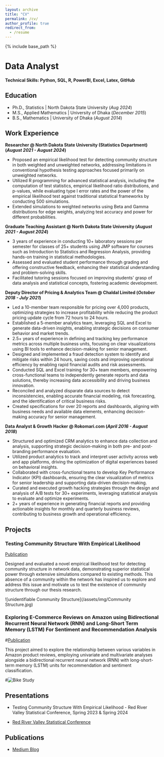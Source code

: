 ```yaml
---
layout: archive
title: "CV"
permalink: /cv/
author_profile: true
redirect_from:
  - /resume
---
```


{% include base_path %}

# Data Analyst

#### Technical Skills: Python, SQL, R, PowerBI, Excel, Latex, GitHub

## Education
- Ph.D., Statistics         | North Dakota State University (_Aug 2024_)								       		
- M.S., Applied Mathematics	| University of Dhaka (_December 2015_)	 			        		
- B.S., Mathematics         | University of Dhaka (_August 2014_)
  
## Work Experience
**Researcher @ North Dakota State University (Statistics Department) (_August 2021 - August 2024_)**
- Proposed an empirical likelihood test for detecting community structure in both weighted and unweighted networks, addressing limitations in conventional hypothesis testing approaches focused primarily on unweighted networks.
- Utilized R programming for advanced statistical analysis, including the computation of test statistics, empirical likelihood ratio distributions, and p-values, while evaluating type I error rates and the power of the empirical likelihood test against traditional statistical frameworks by conducting 500 simulations. 
- Extended simulations to weighted networks using Beta and Gamma distributions for edge weights, analyzing test accuracy and power for different probabilities.

**Graduate Teaching Assistant @ North Dakota State University (_August 2021 - August 2024_)**
- 3 years of experience in conducting 10+ laboratory sessions
per semester for classes of 25+ students using JMP software for courses such as Introduction to Statistics and Regression Analysis, providing hands-on training in statistical methodologies.
- Assessed and evaluated student performance through grading and offering constructive feedback, enhancing their statistical understanding and problem-solving skills.
- Facilitated tutoring sessions focused on improving students' grasp of data analysis and statistical concepts, fostering academic development.

**Deputy Director of Pricing & Analytics Team @ Chaldal Limited (_October 2018 - July 2021_)**
- Led a 10-member team responsible for pricing over 4,000 products, optimizing strategies to increase profitability while reducing the product pricing update cycle from 72 hours to 24 hours.
- Established a 5-member analytics team, leveraging SQL and Excel to generate data-driven insights, enabling strategic decisions on consumer behavior and market trends.
- 2.5+ years of experience in defining and tracking key performance metrics across multiple business units, focusing on clear visualizations using BI tools to enhance decision-making for senior management.
- Designed and implemented a fraud detection system to identify and mitigate risks within 24 hours, saving costs and improving operational efficiency by enabling rapid financial audits and risk assessments.
- Conducted SQL and Excel training for 30+ team members, empowering cross-functional teams to independently generate reports and data solutions, thereby increasing data accessibility and driving business innovation.
- Reconciled and analyzed disparate data sources to detect inconsistencies, enabling accurate financial modeling, risk forecasting, and the identification of critical business risks.
- Created specifications for over 20 reports and dashboards, aligning with business needs and available data elements, enhancing decision-making accuracy for senior management.

**Data Analyst & Growth Hacker @ Rokomari.com (_April 2016 - August 2018_)**
- Structured and optimized CRM analytics to enhance data collection and analysis, supporting strategic decision-making in both pre- and post-branding performance evaluation.
- Utilized product analytics to track and interpret user activity across web and app platforms, driving the optimization of digital experiences based on behavioral insights.
- Collaborated with cross-functional teams to develop Key Performance Indicator (KPI) dashboards, ensuring the clear visualization of metrics for senior leadership and supporting data-driven decision-making.
- Curated and executed growth hacking strategies through the design and analysis of A/B tests for 30+ experiments, leveraging statistical analysis to evaluate and optimize experiments.
- 2+ years of experience in generating financial reports and providing actionable insights for monthly and quarterly business reviews, contributing to business growth and operational efficiency.
  
## Projects
### Testing Community Structure With Empirical Likelihood
[Publication]([https://www.mdpi.com/1424-8220/22/8/3048](https://www.proquest.com/dissertations-theses/testing-community-structure-with-empirical/docview/3106288393/se-2?accountid=201395))

Designed and evaluated a novel empirical likelihood test for detecting community structure in network data, demonstrating superior statistical power through extensive simulations compared to existing methods.
This absence of a community within the network has inspired us to explore and address this issue and motivate us to test the existence of community structure through our thesis research.

![unidentifiable Community Structure](/assets/img/Community Structure.jpg)

### Exploring E-Commerce Reviews on Amazon using Bidirectional Recurrent Neural Network (RNN) and Long-Short Term Memory (LSTM) For Sentiment and Recommendation Analysis
#[Publication](https://www.mdpi.com/1424-8220/22/11/4240)

This project aimed to explore the relationship between various variables in Amazon product reviews, employing univariate and multivariate analyses alongside a bidirectional recurrent neural network (RNN) with long-short-term memory (LSTM) units for recommendation and sentiment classification.

#![Bike Study](/assets/img/bike_study.jpeg)

## Presentations
- Testing Community Structure With Empirical Likelihood - Red River Valley Statistical Conference, Spring 2023 & Spring 2024

- [Red River Valley Statistical Conference](https://www.ndsu.edu/statistics/red_river_valley_statistical_conference/)

## Publications

- [Medium Blog](https://medium.com/@sharminhossain01)
